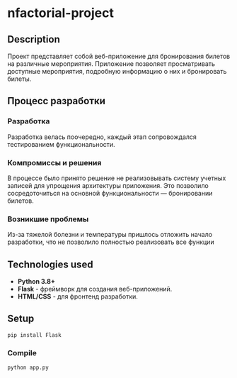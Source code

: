 # nfactorial-project
## Description

Проект представляет собой веб-приложение для бронирования билетов на различные мероприятия. Приложение позволяет просматривать доступные мероприятия, подробную информацию о них и бронировать билеты.

## Процесс разработки
### Разработка

Разработка велась поочередно, каждый этап сопровождался тестированием функциональности.

### Компромиссы и решения

В процессе было принято решение не реализовывать систему учетных записей для упрощения архитектуры приложения. Это позволило сосредоточиться на основной функциональности — бронировании билетов.

### Возникшие проблемы

Из-за тяжелой болезни и температуры пришлось отложить начало разработки, что не позволило полностью реализовать все функции  

## Technologies used
- **Python 3.8+**
- **Flask** - фреймворк для создания веб-приложений.
- **HTML/CSS** - для фронтенд разработки.
  
## Setup
```
pip install Flask
```
### Compile
```
python app.py
```

